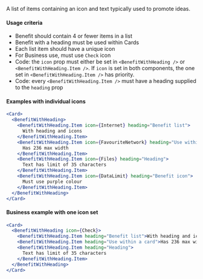 A list of items containing an icon and text typically used to promote ideas.

#### Usage criteria

- Benefit should contain 4 or fewer items in a list
- Benefit with a heading must be used within Cards
- Each list item should have a unique icon
- For Business use, must use `Check` icon
- Code: the `icon` prop must either be set in `<BenefitWithHeading />` or `<BenefitWithHeading.Item />`. If `icon` is set in both components, the one set in `<BenefitWithHeading.Item />` has priority.
- Code: every `<BenefitWithHeading.Item />` must have a heading supplied to the `heading` prop

#### Examples with individual icons

```jsx
<Card>
  <BenefitWithHeading>
    <BenefitWithHeading.Item icon={Internet} heading="Benefit list">
      With heading and icons
    </BenefitWithHeading.Item>
    <BenefitWithHeading.Item icon={FavouriteNetwork} heading="Use within a card">
      Has 236 max width
    </BenefitWithHeading.Item>
    <BenefitWithHeading.Item icon={Files} heading="Heading">
      Text has limit of 35 characters
    </BenefitWithHeading.Item>
    <BenefitWithHeading.Item icon={DataLimit} heading="Benefit icon">
      Must use purple colour
    </BenefitWithHeading.Item>
  </BenefitWithHeading>
</Card>
```

#### Business example with one icon set

```jsx
<Card>
  <BenefitWithHeading icon={Check}>
    <BenefitWithHeading.Item heading="Benefit list">With heading and icons</BenefitWithHeading.Item>
    <BenefitWithHeading.Item heading="Use within a card">Has 236 max width</BenefitWithHeading.Item>
    <BenefitWithHeading.Item heading="Heading">
      Text has limit of 35 characters
    </BenefitWithHeading.Item>
  </BenefitWithHeading>
</Card>
```
